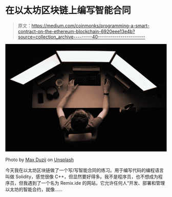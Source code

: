 # 在以太坊区块链上编写智能合同

> 原文：<https://medium.com/coinmonks/programming-a-smart-contract-on-the-ethereum-blockchain-6920eee13e4b?source=collection_archive---------40----------------------->

![](img/4dbbc40f0977439eb13c182f7b0c3ebe.png)

Photo by [Max Duzij](https://unsplash.com/es/@max_duz?utm_source=unsplash&utm_medium=referral&utm_content=creditCopyText) on [Unsplash](https://unsplash.com/s/photos/programming?utm_source=unsplash&utm_medium=referral&utm_content=creditCopyText)

今天我在以太坊区块链做了一个写/写智能合同的练习。用于编写代码的编程语言叫做 Solidity，感觉很像 C++，但显然要好得多。我不是程序员，也不想成为程序员，但我遇到了一个名为 Remix.ide 的网站，它允许任何人“开发、部署和管理以太坊的智能合约，就像……